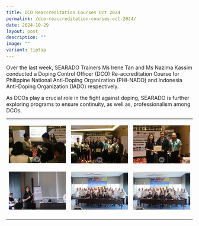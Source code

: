 ```yaml
---
title: DCO Reaccreditation Courses Oct 2024
permalink: /dco-reaccreditation-courses-oct-2024/
date: 2024-10-29
layout: post
description: ""
image: ""
variant: tiptap
---
```

<p>Over the last week, SEARADO Trainers Ms Irene Tan and Ms Nazima Kassim
conducted a Doping Control Officer (DCO) Re-accreditation Course for Philippine
National Anti-Doping Organization (PHI-NADO) and Indonesia Anti-Doping
Organization (IADO) respectively.</p>
<p>As DCOs play a crucial role in the fight against doping, SEARADO is further
exploring programs to ensure continuity, as well as, professionalism among
DCOs.</p>
<table style="minWidth: 75px">
<colgroup>
<col>
<col>
<col>
</colgroup>
<tbody>
<tr>
<th rowspan="1" colspan="1">
<p></p>
<div class="isomer-image-wrapper">
<img style="width: 100%" height="auto" width="100%" alt="" src="/images/BCO DCO Courses/DCO Philippines Indonesia Oct/463957975_958178769678667_7710119014882464385_n.jpg">
</div>
</th>
<th rowspan="1" colspan="1">
<p></p>
<div class="isomer-image-wrapper">
<img style="width: 100%" height="auto" width="100%" alt="" src="/images/BCO DCO Courses/DCO Philippines Indonesia Oct/463895449_958177743012103_227531910810969276_n.jpg">
</div>
</th>
<th rowspan="1" colspan="1">
<p></p>
<div class="isomer-image-wrapper">
<img style="width: 100%" height="auto" width="100%" alt="" src="/images/BCO DCO Courses/DCO Philippines Indonesia Oct/463890958_958177426345468_8055628585785527074_n.jpg">
</div>
</th>
</tr>
<tr>
<td rowspan="1" colspan="1">
<p></p>
<div class="isomer-image-wrapper">
<img style="width: 100%" height="auto" width="100%" alt="" src="/images/BCO DCO Courses/DCO Philippines Indonesia Oct/WhatsApp_Image_2024_10_29_at_09_59_56__1_.jpg">
</div>
</td>
<td rowspan="1" colspan="1">
<p></p>
<div class="isomer-image-wrapper">
<img style="width: 100%" height="auto" width="100%" alt="" src="/images/BCO DCO Courses/DCO Philippines Indonesia Oct/WhatsApp_Image_2024_10_29_at_09_59_55.jpg">
</div>
</td>
<td rowspan="1" colspan="1">
<p></p>
<div class="isomer-image-wrapper">
<img style="width: 100%" height="auto" width="100%" alt="" src="/images/BCO DCO Courses/DCO Philippines Indonesia Oct/WhatsApp_Image_2024_10_29_at_09_59_56.jpg">
</div>
</td>
</tr>
<tr>
<td rowspan="1" colspan="1">
<p></p>
</td>
<td rowspan="1" colspan="1">
<p></p>
</td>
<td rowspan="1" colspan="1">
<p></p>
</td>
</tr>
</tbody>
</table>
<p></p>